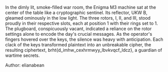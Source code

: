 In the dimly lit, smoke-filled war room, the Enigma M3 machine sat at the center of the table like a cryptographic sentinel. Its reflector, UKW B, gleamed ominously in the low light. The three rotors, I, II, and III, stood proudly in their respective slots, each at position 1 with their rings set to 1. The plugboard, conspicuously vacant, indicated a reliance on the rotor settings alone to encode the day's crucial messages. As the operator's fingers hovered over the keys, the silence was heavy with anticipation. Each clack of the keys transformed plaintext into an unbreakable cipher, the resulting ciphertext, brht{d_imhw_cexhrmwyy_lbvkvqcf_ldcz}, a guardian of wartime secrets.

Author: elianabean
